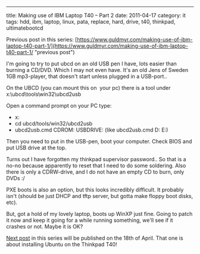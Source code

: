 ---
title: Making use of IBM Laptop T40 – Part 2
date: 2011-04-17
category: it
tags: hdd, ibm, laptop, linux, pata, replace, hard, drive, t40, thinkpad, ultimatebootcd

Previous post in this series: [https://www.guldmyr.com/making-use-of-ibm-laptop-t40-part-1/](https://www.guldmyr.com/making-use-of-ibm-laptop-t40-part-1/ "previous post")

I'm going to try to put ubcd on an old USB pen I have, lots easier than burning a CD/DVD. Which I may not even have. It's an old Jens of Sweden 1GB mp3-player, that doesn't start unless plugged in a USB-port..

On the UBCD (you can mount this on  your pc) there is a tool under x:\\ubcd\\tools\\win32\\ubcd2usb

Open a command prompt on your PC type:

- x:
- cd ubcd/tools/win32/ubcd2usb
- ubcd2usb.cmd CDROM: USBDRIVE: (like ubcd2usb.cmd D: E:)

Then you need to put in the USB-pen, boot your computer. Check BIOS and put USB drive at the top.

Turns out I have forgotten my thinkpad supervisor password.. So that is a no-no because apparently to reset that I need to do some soldering. Also there is only a CDRW-drive, and I do not have an empty CD to burn, only DVDs :/

PXE boots is also an option, but this looks incredibly difficult. It probably isn't (should be just DHCP and tftp server, but gotta make floppy boot disks, etc).

But, got a hold of my lovely laptop, boots up WinXP just fine. Going to patch it now and keep it going for a while running something, we'll see if it crashes or not. Maybe it is OK?

[Next post](https://www.guldmyr.com/making-use-of-ibm-laptop-t40-%E2%80%93-part-3/ "part3") in this series will be published on the 18th of April. That one is about installing Ubuntu on the Thinkpad T40!
